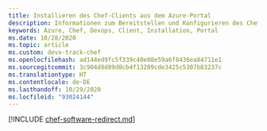 ```yaml
---
title: Installieren des Chef-Clients aus dem Azure-Portal
description: Informationen zum Bereitstellen und Konfigurieren des Chef-Clients aus dem Azure-Portal
keywords: Azure, Chef, Devops, Client, Installation, Portal
ms.date: 10/28/2020
ms.topic: article
ms.custom: devx-track-chef
ms.openlocfilehash: ad144ed9fc5f339c40e08e59a6f8436ea84711e1
ms.sourcegitcommit: 3c904d8d89d0cb4f13209cde3425c5307b83237c
ms.translationtype: HT
ms.contentlocale: de-DE
ms.lasthandoff: 10/29/2020
ms.locfileid: "93024144"
---
```

[!INCLUDE [chef-software-redirect.md](includes/chef-software-redirect.md)]